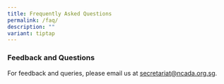 ```yaml
---
title: Frequently Asked Questions
permalink: /faq/
description: ""
variant: tiptap
---
```

### **Feedback and Questions**

For feedback and queries, please email us at secretariat@ncada.org.sg.